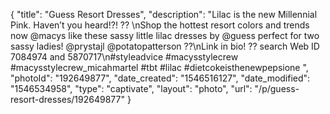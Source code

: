 {
    "title": "Guess Resort Dresses",
    "description": "Lilac is the new Millennial Pink. Haven’t you heard!?! ?? \nShop the hottest resort colors and trends now @macys like these sassy little lilac dresses by @guess perfect for two sassy ladies! @prystajl @potatopatterson ??\nLink in bio! ?? search Web ID 7084974 and 5870717\n#styleadvice #macysstylecrew #macysstylecrew_micahmartel #tbt #lilac #dietcokeisthenewpepsione ",
    "photoId": "192649877",
    "date_created": "1546516127",
    "date_modified": "1546534958",
    "type": "captivate",
    "layout": "photo",
    "url": "\/p\/guess-resort-dresses\/192649877"
}